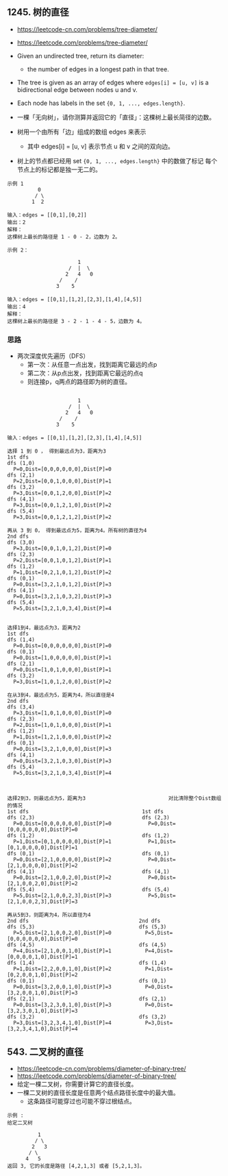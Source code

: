 ## 1245. 树的直径 
- https://leetcode-cn.com/problems/tree-diameter/
- https://leetcode.com/problems/tree-diameter/
- Given an undirected tree, return its diameter: 
   - the number of edges in a longest path in that tree.
- The tree is given as an array of edges where `edges[i] = [u, v]`
  is a bidirectional edge between nodes u and v.  
- Each node has labels in the set `{0, 1, ..., edges.length}`.




- 一棵「无向树」，请你测算并返回它的「直径」：这棵树上最长简径的边数。
- 树用一个由所有「边」组成的数组 edges 来表示
  - 其中 edges[i] = [u, v] 表示节点 u 和 v 之间的双向边。
- 树上的节点都已经用 set `{0, 1, ..., edges.length}` 中的数做了标记
  每个节点上的标记都是独一无二的。


```
示例 1
          0
         / \
        1  2

输入：edges = [[0,1],[0,2]]
输出：2
解释：
这棵树上最长的路径是 1 - 0 - 2，边数为 2。
```
```
示例 2：

                       1 
                    /  |  \
                   2   4   0
                 /    /
                3    5

输入：edges = [[0,1],[1,2],[2,3],[1,4],[4,5]]
输出：4
解释： 
这棵树上最长的路径是 3 - 2 - 1 - 4 - 5，边数为 4。
```

### 思路
- 两次深度优先遍历（DFS）
  - 第一次：从任意一点出发，找到距离它最远的点p
  - 第二次：从p点出发，找到距离它最远的点q
  - 则连接p，q两点的路径即为树的直径。

```

                       1 
                    /  |  \
                   2   4   0
                 /    /
                3    5

输入：edges = [[0,1],[1,2],[2,3],[1,4],[4,5]]

选择 1 到 0 ， 得到最远点为3，距离为3
1st dfs
dfs (1,0)
  P=0,Dist=[0,0,0,0,0,0],Dist[P]=0
dfs (2,1)
  P=2,Dist=[0,0,1,0,0,0],Dist[P]=1
dfs (3,2)
  P=3,Dist=[0,0,1,2,0,0],Dist[P]=2
dfs (4,1)
  P=3,Dist=[0,0,1,2,1,0],Dist[P]=2
dfs (5,4)
  P=3,Dist=[0,0,1,2,1,2],Dist[P]=2
  
再从 3 到 0， 得到最远点为5，距离为4。所有树的直径为4  
2nd dfs
dfs (3,0)
  P=3,Dist=[0,0,1,0,1,2],Dist[P]=0
dfs (2,3)
  P=2,Dist=[0,0,1,0,1,2],Dist[P]=1
dfs (1,2)
  P=1,Dist=[0,2,1,0,1,2],Dist[P]=2
dfs (0,1)
  P=0,Dist=[3,2,1,0,1,2],Dist[P]=3
dfs (4,1)
  P=0,Dist=[3,2,1,0,3,2],Dist[P]=3
dfs (5,4)
  P=5,Dist=[3,2,1,0,3,4],Dist[P]=4


选择1到4，最远点为3，距离为2
1st dfs
dfs (1,4)
  P=0,Dist=[0,0,0,0,0,0],Dist[P]=0
dfs (0,1)
  P=0,Dist=[1,0,0,0,0,0],Dist[P]=1
dfs (2,1)
  P=0,Dist=[1,0,1,0,0,0],Dist[P]=1
dfs (3,2)
  P=3,Dist=[1,0,1,2,0,0],Dist[P]=2
  
在从3到4，最远点为5，距离为4，所以直径是4  
2nd dfs
dfs (3,4)
  P=3,Dist=[1,0,1,0,0,0],Dist[P]=0
dfs (2,3)
  P=2,Dist=[1,0,1,0,0,0],Dist[P]=1
dfs (1,2)
  P=1,Dist=[1,2,1,0,0,0],Dist[P]=2
dfs (0,1)
  P=0,Dist=[3,2,1,0,0,0],Dist[P]=3
dfs (4,1)
  P=0,Dist=[3,2,1,0,3,0],Dist[P]=3
dfs (5,4)
  P=5,Dist=[3,2,1,0,3,4],Dist[P]=4


  
选择2到3，则最远点为5，距离为3                           对比清除整个Dist数组的情况
1st dfs                                     1st dfs
dfs (2,3)                                   dfs (2,3)
  P=0,Dist=[0,0,0,0,0,0],Dist[P]=0            P=0,Dist=[0,0,0,0,0,0],Dist[P]=0
dfs (1,2)                                   dfs (1,2)
  P=1,Dist=[0,1,0,0,0,0],Dist[P]=1            P=1,Dist=[0,1,0,0,0,0],Dist[P]=1
dfs (0,1)                                   dfs (0,1)
  P=0,Dist=[2,1,0,0,0,0],Dist[P]=2            P=0,Dist=[2,1,0,0,0,0],Dist[P]=2
dfs (4,1)                                   dfs (4,1)
  P=0,Dist=[2,1,0,0,2,0],Dist[P]=2            P=0,Dist=[2,1,0,0,2,0],Dist[P]=2
dfs (5,4)                                   dfs (5,4)
  P=5,Dist=[2,1,0,0,2,3],Dist[P]=3            P=5,Dist=[2,1,0,0,2,3],Dist[P]=3
                                              
再从5到3，则距离为4，所以直径为4                          
2nd dfs                                    2nd dfs                            
dfs (5,3)                                  dfs (5,3)                          
  P=5,Dist=[2,1,0,0,2,0],Dist[P]=0           P=5,Dist=[0,0,0,0,0,0],Dist[P]=0 
dfs (4,5)                                  dfs (4,5)                          
  P=4,Dist=[2,1,0,0,1,0],Dist[P]=1           P=4,Dist=[0,0,0,0,1,0],Dist[P]=1 
dfs (1,4)                                  dfs (1,4)                          
  P=1,Dist=[2,2,0,0,1,0],Dist[P]=2           P=1,Dist=[0,2,0,0,1,0],Dist[P]=2 
dfs (0,1)                                  dfs (0,1)                          
  P=0,Dist=[3,2,0,0,1,0],Dist[P]=3           P=0,Dist=[3,2,0,0,1,0],Dist[P]=3 
dfs (2,1)                                  dfs (2,1)                          
  P=0,Dist=[3,2,3,0,1,0],Dist[P]=3           P=0,Dist=[3,2,3,0,1,0],Dist[P]=3 
dfs (3,2)                                  dfs (3,2)                          
  P=3,Dist=[3,2,3,4,1,0],Dist[P]=4           P=3,Dist=[3,2,3,4,1,0],Dist[P]=4

```

## 543. 二叉树的直径
- https://leetcode-cn.com/problems/diameter-of-binary-tree/
- https://leetcode.com/problems/diameter-of-binary-tree/
- 给定一棵二叉树，你需要计算它的直径长度。
- 一棵二叉树的直径长度是任意两个结点路径长度中的最大值。
  - 这条路径可能穿过也可能不穿过根结点。

```
示例 :
给定二叉树

          1
         / \
        2   3
       / \     
      4   5    
返回 3, 它的长度是路径 [4,2,1,3] 或者 [5,2,1,3]。
```


